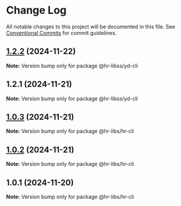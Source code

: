 # Change Log

All notable changes to this project will be documented in this file.
See [Conventional Commits](https://conventionalcommits.org) for commit guidelines.

## [1.2.2](https://github.com/henry940812/hr-libss/compare/@hr-libss/yd-cli@1.2.1...@hr-libss/yd-cli@1.2.2) (2024-11-22)

**Note:** Version bump only for package @hr-libss/yd-cli





## 1.2.1 (2024-11-21)

**Note:** Version bump only for package @hr-libss/yd-cli





## [1.0.3](https://github.com/henry940812/hr-libss/compare/@hr-libs/hr-cli@1.0.2...@hr-libs/hr-cli@1.0.3) (2024-11-21)

**Note:** Version bump only for package @hr-libs/hr-cli





## [1.0.2](https://github.com/henry940812/hr-libss/compare/@hr-libs/hr-cli@1.0.1...@hr-libs/hr-cli@1.0.2) (2024-11-21)

**Note:** Version bump only for package @hr-libs/hr-cli





## 1.0.1 (2024-11-20)

**Note:** Version bump only for package @hr-libs/hr-cli
